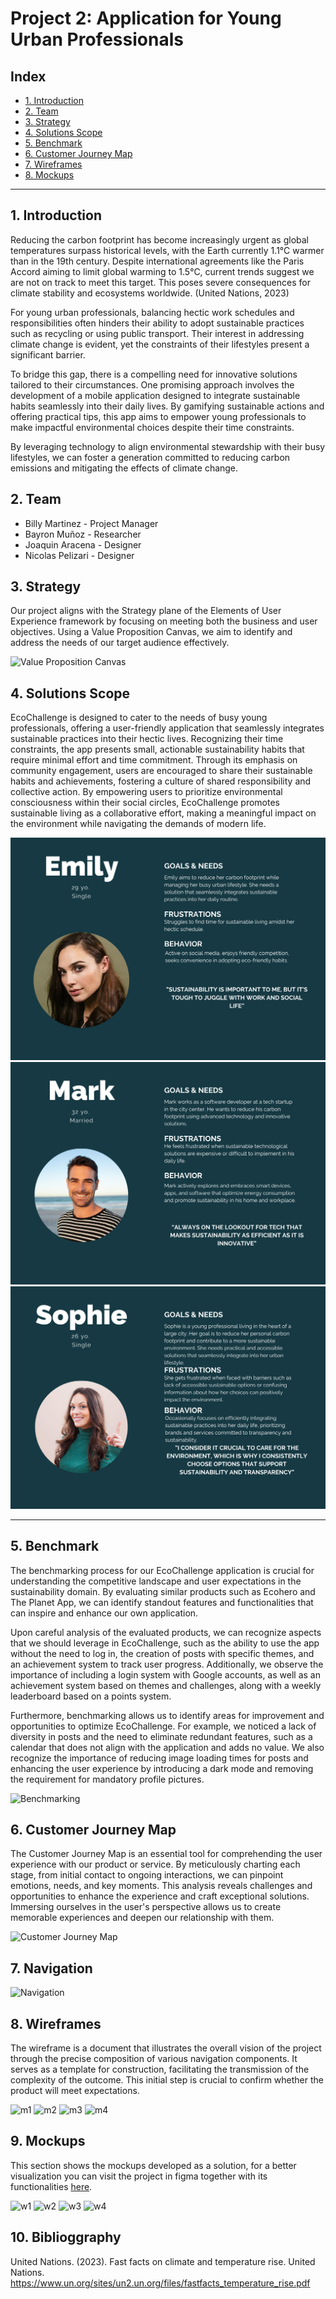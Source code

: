# Project 2: Application for Young Urban Professionals

## Index

- [1. Introduction](#1-introduction)
- [2. Team](#2-Team)
- [3. Strategy](#3-strategy)
- [4. Solutions Scope](#4-solutions-scope)
- [5. Benchmark](#5-benchmark)
- [6. Customer Journey Map](#6-customer-journey-map)
- [7. Wireframes](#7-wireframes)
- [8. Mockups](#8-mockups)

---
## 1. Introduction
Reducing the carbon footprint has become increasingly urgent as global temperatures surpass historical levels, with the Earth currently 1.1°C warmer than in the 19th century. Despite international agreements like the Paris Accord aiming to limit global warming to 1.5°C, current trends suggest we are not on track to meet this target. This poses severe consequences for climate stability and ecosystems worldwide. (United Nations, 2023)

For young urban professionals, balancing hectic work schedules and responsibilities often hinders their ability to adopt sustainable practices such as recycling or using public transport. Their interest in addressing climate change is evident, yet the constraints of their lifestyles present a significant barrier.

To bridge this gap, there is a compelling need for innovative solutions tailored to their circumstances. One promising approach involves the development of a mobile application designed to integrate sustainable habits seamlessly into their daily lives. By gamifying sustainable actions and offering practical tips, this app aims to empower young professionals to make impactful environmental choices despite their time constraints.

By leveraging technology to align environmental stewardship with their busy lifestyles, we can foster a generation committed to reducing carbon emissions and mitigating the effects of climate change.


## 2. Team

- Billy Martinez    - Project Manager
- Bayron Muñoz      - Researcher
- Joaquin Aracena   - Designer
- Nicolas Pelizari  - Designer



## 3. Strategy
Our project aligns with the Strategy plane of the Elements of User Experience framework by focusing on meeting both the business and user objectives. Using a Value Proposition Canvas, we aim to identify and address the needs of our target audience effectively.

![Value Proposition Canvas](https://github.com/rileydev23/proyecto-2-ui/blob/main/images/vp_canvas.png?raw=true)

## 4. Solutions Scope

EcoChallenge is  designed to cater to the needs of busy young professionals, offering a user-friendly application that seamlessly integrates sustainable practices into their hectic lives. Recognizing their time constraints, the app presents small, actionable sustainability habits that require minimal effort and time commitment. Through its emphasis on community engagement, users are encouraged to share their sustainable habits and achievements, fostering a culture of shared responsibility and collective action. By empowering users to prioritize environmental consciousness within their social circles, EcoChallenge promotes sustainable living as a collaborative effort, making a meaningful impact on the environment while navigating the demands of modern life.

![1](https://github.com/rileydev23/ecochallenge/blob/main/uxpeople/Emily.png)
![2](https://github.com/rileydev23/ecochallenge/blob/main/uxpeople/Mark.png)
![3](https://github.com/rileydev23/ecochallenge/blob/main/uxpeople/Sophie.png)

---

## 5. Benchmark

The benchmarking process for our EcoChallenge application is crucial for understanding the competitive landscape and user expectations in the sustainability domain. By evaluating similar products such as Ecohero and The Planet App, we can identify standout features and functionalities that can inspire and enhance our own application.

Upon careful analysis of the evaluated products, we can recognize aspects that we should leverage in EcoChallenge, such as the ability to use the app without the need to log in, the creation of posts with specific themes, and an achievement system to track user progress. Additionally, we observe the importance of including a login system with Google accounts, as well as an achievement system based on themes and challenges, along with a weekly leaderboard based on a points system.

Furthermore, benchmarking allows us to identify areas for improvement and opportunities to optimize EcoChallenge. For example, we noticed a lack of diversity in posts and the need to eliminate redundant features, such as a calendar that does not align with the application and adds no value. We also recognize the importance of reducing image loading times for posts and enhancing the user experience by introducing a dark mode and removing the requirement for mandatory profile pictures.

![Benchmarking](https://github.com/rileydev23/proyecto-2-ui/blob/main/images/Benchmarking.png)

## 6. Customer Journey Map
The Customer Journey Map is an essential tool for comprehending the user experience with our product or service. By meticulously charting each stage, from initial contact to ongoing interactions, we can pinpoint emotions, needs, and key moments. This analysis reveals challenges and opportunities to enhance the experience and craft exceptional solutions. Immersing ourselves in the user's perspective allows us to create memorable experiences and deepen our relationship with them.

![Customer Journey Map](https://github.com/rileydev23/proyecto-2-ui/blob/main/images/Customer%20Journey%20Map%20Whiteboard.png)

## 7. Navigation

![Navigation](https://github.com/rileydev23/proyecto-2-ui/blob/main/images/Navigation%20Diagram.png)

## 8. Wireframes

The wireframe is a document that illustrates the overall vision of the project through the precise composition of various navigation components. It serves as a template for construction, facilitating the transmission of the complexity of the outcome. This initial step is crucial to confirm whether the product will meet expectations.

![m1](https://github.com/rileydev23/proyecto-2-ui/blob/main/images/m1.png)
![m2](https://github.com/rileydev23/proyecto-2-ui/blob/main/images/m2.png)
![m3](https://github.com/rileydev23/proyecto-2-ui/blob/main/images/m3.png)
![m4](https://github.com/rileydev23/proyecto-2-ui/blob/main/images/m4.png)

## 9. Mockups

This section shows the mockups developed as a solution, for a better visualization you can visit the project in figma together with its functionalities [here](https://www.figma.com/design/i74SvlQQXVzXy1204Y0b3C/starbucks?node-id=0%3A1&t=aN5fjQuoTO1s2Wse-1).

![w1](https://github.com/rileydev23/proyecto-2-ui/blob/main/images/w1.png)
![w2](https://github.com/rileydev23/proyecto-2-ui/blob/main/images/w2.png)
![w3](https://github.com/rileydev23/proyecto-2-ui/blob/main/images/w3.png)
![w4](https://github.com/rileydev23/proyecto-2-ui/blob/main/images/w4.png)

## 10. Biblioggraphy

United Nations. (2023). Fast facts on climate and temperature rise. United Nations. https://www.un.org/sites/un2.un.org/files/fastfacts_temperature_rise.pdf
